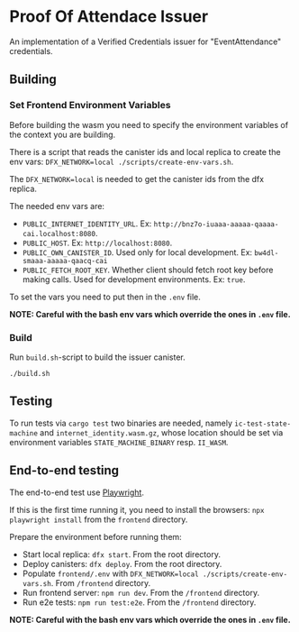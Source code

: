 # Proof Of Attendace Issuer

An implementation of a Verified Credentials issuer for "EventAttendance" credentials.

## Building

### Set Frontend Environment Variables

Before building the wasm you need to specify the environment variables of the context you are building.

There is a script that reads the canister ids and local replica to create the env vars: `DFX_NETWORK=local ./scripts/create-env-vars.sh`.

The `DFX_NETWORK=local` is needed to get the canister ids from the dfx replica.

The needed env vars are:

* `PUBLIC_INTERNET_IDENTITY_URL`. Ex: `http://bnz7o-iuaaa-aaaaa-qaaaa-cai.localhost:8080`.
* `PUBLIC_HOST`. Ex: `http://localhost:8080`.
* `PUBLIC_OWN_CANISTER_ID`. Used only for local development. Ex: `bw4dl-smaaa-aaaaa-qaacq-cai`
* `PUBLIC_FETCH_ROOT_KEY`. Whether client should fetch root key before making calls. Used for development environments. Ex: `true`.

To set the vars you need to put then in the `.env` file.

**NOTE: Careful with the bash env vars which override the ones in `.env` file.**

### Build

Run `build.sh`-script to build the issuer canister.

```shell
./build.sh
```

## Testing

To run tests via `cargo test` two binaries are needed, namely `ic-test-state-machine` and `internet_identity.wasm.gz`, 
whose location should be set via environment variables `STATE_MACHINE_BINARY` resp. `II_WASM`.

## End-to-end testing

The end-to-end test use [Playwright](https://playwright.dev/).

If this is the first time running it, you need to install the browsers: `npx playwright install` from the `frontend` directory.

Prepare the environment before running them:

* Start local replica: `dfx start`. From the root directory.
* Deploy canisters: `dfx deploy`. From the root directory.
* Populate `frontend/.env` with `DFX_NETWORK=local ./scripts/create-env-vars.sh`. From `/frontend` directory.
* Run frontend server: `npm run dev`. From the `/frontend` directory.
* Run e2e tests: `npm run test:e2e`. From the `/frontend` directory.

**NOTE: Careful with the bash env vars which override the ones in `.env` file.**

